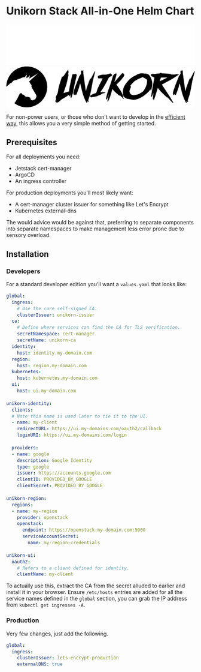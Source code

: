 # Unikorn Stack All-in-One Helm Chart

![Unikorn Logo](https://raw.githubusercontent.com/unikorn-cloud/assets/main/images/logos/light-on-dark/logo.svg#gh-dark-mode-only)
![Unikorn Logo](https://raw.githubusercontent.com/unikorn-cloud/assets/main/images/logos/dark-on-light/logo.svg#gh-light-mode-only)

For non-power users, or those who don't want to develop in the [efficient way](https://github.com/unikorn-cloud/scripts/), this allows you a very simple method of getting started.

## Prerequisites

For all deployments you need:

* Jetstack cert-manager
* ArgoCD
* An ingress controller

For production deployments you'll most likely want:

* A cert-manager cluster issuer for something like Let's Encrypt
* Kubernetes external-dns

The would advice would be against that, preferring to separate components into separate namespaces to make management less error prone due to sensory overload.

## Installation

### Developers

For a standard developer edition you'll want a `values.yaml` that looks like:

```yaml
global:
  ingress:
    # Use the core self-signed CA.
    clusterIssuer: unikorn-issuer
  ca:
    # Define where services can find the CA for TLS verification.
    secretNamespace: cert-manager
    secretName: unikorn-ca
  identity:
    host: identity.my-domain.com
  region:
    host: region.my-domain.com
  kubernetes:
    host: kubernetes.my-domain.com
  ui:
    host: ui.my-domain.com

unikorn-identity:
  clients:
  # Note this name is used later to tie it to the UI.
  - name: my-client
    redirectURL: https://ui.my-domains.com/oauth2/callback
    loginURI: https://ui.my-domains.com/login

  providers:
  - name: google
    description: Google Identity
    type: google
    issuer: https://accounts.google.com
    clientID: PROVIDED_BY_GOOGLE
    clientSecret: PROVIDED_BY_GOOGLE

unikorn-region:
  regions:
  - name: my-region
    provider: openstack
    openstack:
      endpoint: https://openstack.my-domain.com:5000
      serviceAccountSecret:
        name: my-region-credentials

unikorn-ui:
  oauth2:
    # Refers to a client defined for identity.
    clientName: my-client
```

To actually use this, extract the CA from the secret alluded to earlier and install it in your browser.
Ensure `/etc/hosts` entries are added for all the service names defined in the `global` section, you can grab the IP address from `kubectl get ingresses -A`.

### Production

Very few changes, just add the following.

```yaml
global:
  ingress:
    clusterIssuer: lets-encrypt-production
    externalDNS: true
```
